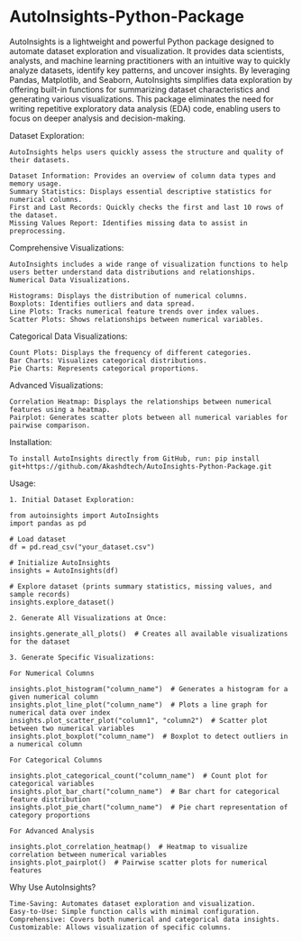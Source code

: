 # AutoInsights-Python-Package
AutoInsights is a lightweight and powerful Python package designed to automate dataset exploration and visualization. It provides data scientists, analysts, and machine learning practitioners with an intuitive way to quickly analyze datasets, identify key patterns, and uncover insights. By leveraging Pandas, Matplotlib, and Seaborn, AutoInsights simplifies data exploration by offering built-in functions for summarizing dataset characteristics and generating various visualizations. This package eliminates the need for writing repetitive exploratory data analysis (EDA) code, enabling users to focus on deeper analysis and decision-making.

Dataset Exploration:

    AutoInsights helps users quickly assess the structure and quality of their datasets.

    Dataset Information: Provides an overview of column data types and memory usage.
    Summary Statistics: Displays essential descriptive statistics for numerical columns.
    First and Last Records: Quickly checks the first and last 10 rows of the dataset.
    Missing Values Report: Identifies missing data to assist in preprocessing.

Comprehensive Visualizations:

    AutoInsights includes a wide range of visualization functions to help users better understand data distributions and relationships.
    Numerical Data Visualizations.

    Histograms: Displays the distribution of numerical columns.
    Boxplots: Identifies outliers and data spread.
    Line Plots: Tracks numerical feature trends over index values.
    Scatter Plots: Shows relationships between numerical variables.

Categorical Data Visualizations:

    Count Plots: Displays the frequency of different categories.
    Bar Charts: Visualizes categorical distributions.
    Pie Charts: Represents categorical proportions.

Advanced Visualizations:

    Correlation Heatmap: Displays the relationships between numerical features using a heatmap.
    Pairplot: Generates scatter plots between all numerical variables for pairwise comparison.

Installation:

    To install AutoInsights directly from GitHub, run: pip install git+https://github.com/Akashdtech/AutoInsights-Python-Package.git

Usage:

    1. Initial Dataset Exploration:

    from autoinsights import AutoInsights
    import pandas as pd

    # Load dataset
    df = pd.read_csv("your_dataset.csv")

    # Initialize AutoInsights
    insights = AutoInsights(df)

    # Explore dataset (prints summary statistics, missing values, and sample records)
    insights.explore_dataset()

    2. Generate All Visualizations at Once:

    insights.generate_all_plots()  # Creates all available visualizations for the dataset

    3. Generate Specific Visualizations:
    
    For Numerical Columns

    insights.plot_histogram("column_name")  # Generates a histogram for a given numerical column
    insights.plot_line_plot("column_name")  # Plots a line graph for numerical data over index
    insights.plot_scatter_plot("column1", "column2")  # Scatter plot between two numerical variables
    insights.plot_boxplot("column_name")  # Boxplot to detect outliers in a numerical column

    For Categorical Columns

    insights.plot_categorical_count("column_name")  # Count plot for categorical variables
    insights.plot_bar_chart("column_name")  # Bar chart for categorical feature distribution
    insights.plot_pie_chart("column_name")  # Pie chart representation of category proportions

    For Advanced Analysis

    insights.plot_correlation_heatmap()  # Heatmap to visualize correlation between numerical variables
    insights.plot_pairplot()  # Pairwise scatter plots for numerical features

Why Use AutoInsights?

    Time-Saving: Automates dataset exploration and visualization.
    Easy-to-Use: Simple function calls with minimal configuration.
    Comprehensive: Covers both numerical and categorical data insights.
    Customizable: Allows visualization of specific columns.
